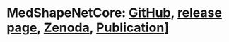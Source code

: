 # MedShapeNetCore: [GitHub](https://medmnist.github.io/), [release page](https://pypi.org/project/MedShapeNetCore/), [Zenoda](https://zenodo.org/records/10423181), [Publication](https://arxiv.org/abs/2308.16139)]
